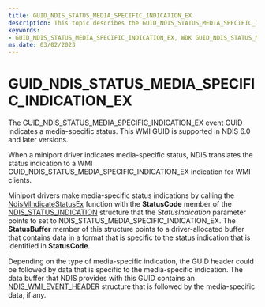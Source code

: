 ```yaml
---
title: GUID_NDIS_STATUS_MEDIA_SPECIFIC_INDICATION_EX
description: This topic describes the GUID_NDIS_STATUS_MEDIA_SPECIFIC_INDICATION_EX GUID for the NDIS WMI interface.
keywords:
- GUID_NDIS_STATUS_MEDIA_SPECIFIC_INDICATION_EX, WDK GUID_NDIS_STATUS_MEDIA_SPECIFIC_INDICATION_EX network drivers
ms.date: 03/02/2023
---
```


# GUID_NDIS_STATUS_MEDIA_SPECIFIC_INDICATION_EX

The GUID_NDIS_STATUS_MEDIA_SPECIFIC_INDICATION_EX event GUID indicates a media-specific status. This WMI GUID is supported in NDIS 6.0 and later versions.

When a miniport driver indicates media-specific status, NDIS translates the status indication to a WMI GUID_NDIS_STATUS_MEDIA_SPECIFIC_INDICATION_EX indication for WMI clients.

Miniport drivers make media-specific status indications by calling the [NdisMIndicateStatusEx](/windows-hardware/drivers/ddi/ndis/nf-ndis-ndismindicatestatusex) function with the **StatusCode** member of the [NDIS_STATUS_INDICATION](/windows-hardware/drivers/ddi/ndis/ns-ndis-_ndis_status_indication) structure that the *StatusIndication* parameter points to set to NDIS_STATUS_MEDIA_SPECIFIC_INDICATION_EX. The **StatusBuffer** member of this structure points to a driver-allocated buffer that contains data in a format that is specific to the status indication that is identified in **StatusCode**.

Depending on the type of media-specific indication, the GUID header could be followed by data that is specific to the media-specific indication. The data buffer that NDIS provides with this GUID contains an [NDIS_WMI_EVENT_HEADER](/windows-hardware/drivers/ddi/ntddndis/ns-ntddndis-_ndis_wmi_event_header) structure that is followed by the media-specific data, if any.
